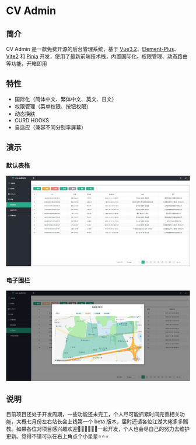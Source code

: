 # CV Admin

## 简介

CV Admin 是一款免费开源的后台管理系统，基于 [Vue3.2](https://github.com/vuejs/vue)、[Element-Plus](https://github.com/element-plus/element-plus)、[Vite2](https://github.com/vitejs/vite) 和 [Pinia](https://github.com/vuejs/pinia) 开发，使用了最新前端技术栈，内置国际化、权限管理、动态路由等功能，开箱即用

## 特性

+ 国际化（简体中文、繁体中文、英文、日文）
+ 权限管理（菜单权限、按钮权限）
+ 动态换肤
+ CURD HOOKS
+ 自适应（兼容不同分别率屏幕）

## 演示

### 默认表格
![](https://raw.githubusercontent.com/tomdiary/cv-admin/master/src/assets/images/iShot_2022-06-12_00.48.45.png)

### 电子围栏
![](https://raw.githubusercontent.com/tomdiary/cv-admin/master/src/assets/images/iShot_2022-06-12_00.56.17.png)

## 说明

目前项目还处于开发周期，一些功能还未完工，个人尽可能抓紧时间完善相关功能，大概七月份左右站长会上线第一个 beta 版本，届时还请各位江湖大佬多多赐教。如果各位对项目感兴趣欢迎👏🏻👏🏻👏🏻一起开发，个人也会尽自己的努力去维护更新。觉得不错可以在右上角点个小星星⭐️⭐️⭐️
